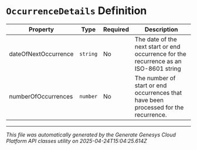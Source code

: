 # `OccurrenceDetails` Definition

| Property | Type | Required | Description |
|----------|------|----------|-------------|
| dateOfNextOccurrence | `string` | No | The date of the next start or end occurrence for the recurrence as an ISO-8601 string |
| numberOfOccurrences | `number` | No | The number of start or end occurrences that have been processed for the recurrence. |

---

*This file was automatically generated by the Generate Genesys Cloud Platform API classes utility on 2025-04-24T15:04:25.614Z*